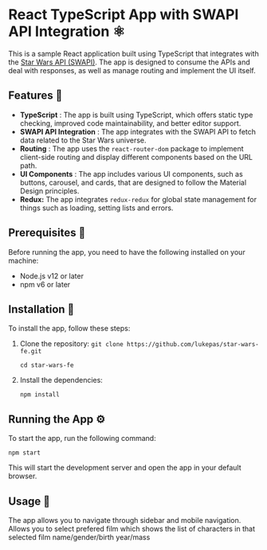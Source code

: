 # React TypeScript App with SWAPI API Integration ⚛

This is a sample React application built using TypeScript that integrates with the [Star Wars API (SWAPI)](https://swapi.dev/). The app is designed to consume the APIs and deal with responses, as well as manage routing and implement the UI itself.

## Features 🔮

* **TypeScript** : The app is built using TypeScript, which offers static type checking, improved code maintainability, and better editor support.
* **SWAPI API Integration** : The app integrates with the SWAPI API to fetch data related to the Star Wars universe.
* **Routing** : The app uses the `react-router-dom` package to implement client-side routing and display different components based on the URL path.
* **UI Components** : The app includes various UI components, such as buttons, carousel, and cards, that are designed to follow the Material Design principles.
* **Redux:**  The app integrates `redux-redux` for global state management for things such as loading, setting lists and errors.

## Prerequisites 🧰

Before running the app, you need to have the following installed on your machine:

* Node.js v12 or later
* npm v6 or later

## Installation 🚀

To install the app, follow these steps:

1. Clone the repository:
   `git clone https://github.com/lukepas/star-wars-fe.git`

   `cd star-wars-fe`
2. Install the dependencies:

   `npm install`

## Running the App ⚙

To start the app, run the following command:

`npm start`

This will start the development server and open the app in your default browser.

## Usage 🔭

The app allows you to navigate through sidebar and mobile navigation. Allows you to select prefered film which shows the list of characters in that selected film name/gender/birth year/mass
